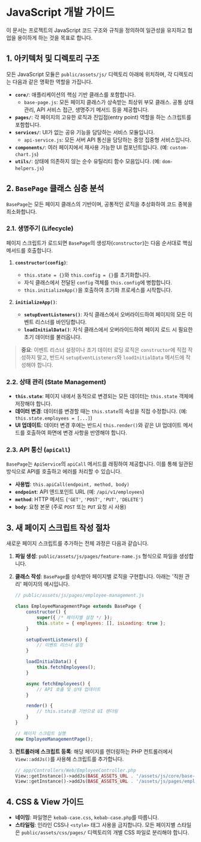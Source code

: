 # JavaScript 개발 가이드

이 문서는 프로젝트의 JavaScript 코드 구조와 규칙을 정의하여 일관성을 유지하고 협업을 용이하게 하는 것을 목표로 합니다.

## 1. 아키텍처 및 디렉토리 구조

모든 JavaScript 모듈은 `public/assets/js/` 디렉토리 아래에 위치하며, 각 디렉토리는 다음과 같은 명확한 역할을 가집니다.

-   **`core/`**: 애플리케이션의 핵심 기반 클래스를 포함합니다.
    -   `base-page.js`: 모든 페이지 클래스가 상속받는 최상위 부모 클래스. 공통 상태 관리, API 서비스 접근, 생명주기 메서드 등을 제공합니다.
-   **`pages/`**: 각 페이지의 고유한 로직과 진입점(entry point) 역할을 하는 스크립트를 포함합니다.
-   **`services/`**: UI가 없는 공유 기능을 담당하는 서비스 모듈입니다.
    -   `api-service.js`: 모든 서버 API 통신을 담당하는 중앙 집중형 서비스입니다.
-   **`components/`**: 여러 페이지에서 재사용 가능한 UI 컴포넌트입니다. (예: `custom-chart.js`)
-   **`utils/`**: 상태에 의존하지 않는 순수 유틸리티 함수 모음입니다. (예: `dom-helpers.js`)

## 2. `BasePage` 클래스 심층 분석

`BasePage`는 모든 페이지 클래스의 기반이며, 공통적인 로직을 추상화하여 코드 중복을 최소화합니다.

### 2.1. 생명주기 (Lifecycle)

페이지 스크립트가 로드되면 `BasePage`의 생성자(`constructor`)는 다음 순서대로 핵심 메서드를 호출합니다.

1.  **`constructor(config)`**:
    -   `this.state = {}`와 `this.config = {}`를 초기화합니다.
    -   자식 클래스에서 전달된 `config` 객체를 `this.config`에 병합합니다.
    -   `this.initializeApp()`을 호출하여 초기화 프로세스를 시작합니다.

2.  **`initializeApp()`**:
    -   **`setupEventListeners()`**: 자식 클래스에서 오버라이드하여 페이지의 모든 이벤트 리스너를 바인딩합니다.
    -   **`loadInitialData()`**: 자식 클래스에서 오버라이드하여 페이지 로드 시 필요한 초기 데이터를 불러옵니다.

> **중요**: 이벤트 리스너 설정이나 초기 데이터 로딩 로직은 `constructor`에 직접 작성하지 말고, 반드시 `setupEventListeners`와 `loadInitialData` 메서드에 작성해야 합니다.

### 2.2. 상태 관리 (State Management)

-   **`this.state`**: 페이지 내에서 동적으로 변경되는 모든 데이터는 `this.state` 객체에 저장해야 합니다.
-   **데이터 변경**: 데이터를 변경할 때는 `this.state`의 속성을 직접 수정합니다. (예: `this.state.employees = [...]`)
-   **UI 업데이트**: 데이터 변경 후에는 반드시 `this.render()`와 같은 UI 업데이트 메서드를 호출하여 화면에 변경 사항을 반영해야 합니다.

### 2.3. API 통신 (`apiCall`)

`BasePage`는 `ApiService`의 `apiCall` 메서드를 래핑하여 제공합니다. 이를 통해 일관된 방식으로 API를 호출하고 에러를 처리할 수 있습니다.

-   **사용법**: `this.apiCall(endpoint, method, body)`
-   **`endpoint`**: API 엔드포인트 URL (예: `/api/v1/employees`)
-   **`method`**: HTTP 메서드 (`'GET'`, `'POST'`, `'PUT'`, `'DELETE'`)
-   **`body`**: 요청 본문 (주로 `POST` 또는 `PUT` 요청 시 사용)

## 3. 새 페이지 스크립트 작성 절차

새로운 페이지 스크립트를 추가하는 전체 과정은 다음과 같습니다.

1.  **파일 생성**: `public/assets/js/pages/feature-name.js` 형식으로 파일을 생성합니다.

2.  **클래스 작성**: `BasePage`를 상속받아 페이지별 로직을 구현합니다. 아래는 '직원 관리' 페이지의 예시입니다.

    ```javascript
    // public/assets/js/pages/employee-management.js

    class EmployeeManagementPage extends BasePage {
        constructor() {
            super({ /* 페이지별 설정 */ });
            this.state = { employees: [], isLoading: true };
        }

        setupEventListeners() {
            // 이벤트 리스너 설정
        }

        loadInitialData() {
            this.fetchEmployees();
        }

        async fetchEmployees() {
            // API 호출 및 상태 업데이트
        }

        render() {
            // this.state를 기반으로 UI 렌더링
        }
    }

    // 페이지 스크립트 실행
    new EmployeeManagementPage();
    ```

3.  **컨트롤러에 스크립트 등록**: 해당 페이지를 렌더링하는 PHP 컨트롤러에서 `View::addJs()`를 사용해 스크립트를 추가합니다.

    ```php
    // app/Controllers/Web/EmployeeController.php
    View::getInstance()->addJs(BASE_ASSETS_URL . '/assets/js/core/base-page.js');
    View::getInstance()->addJs(BASE_ASSETS_URL . '/assets/js/pages/employee-management.js');
    ```

## 4. CSS & View 가이드

-   **네이밍**: 파일명은 `kebab-case.css`, `kebab-case.php`를 따릅니다.
-   **스타일링**: 인라인 CSS나 `<style>` 태그 사용을 금지합니다. 모든 페이지별 스타일은 `public/assets/css/pages/` 디렉토리의 개별 CSS 파일로 분리해야 합니다.
